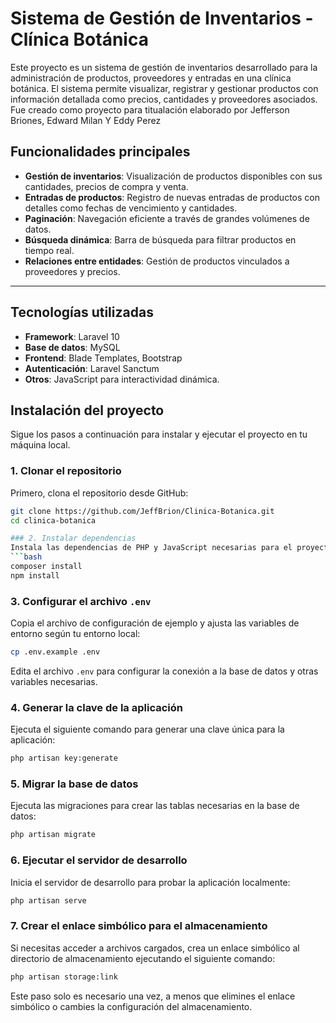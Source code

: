 # Sistema de Gestión de Inventarios - Clínica Botánica

Este proyecto es un sistema de gestión de inventarios desarrollado para la administración de productos, proveedores y entradas en una clínica botánica. El sistema permite visualizar, registrar y gestionar productos con información detallada como precios, cantidades y proveedores asociados.
Fue creado como proyecto para titualación elaborado por Jefferson Briones, Edward Milan Y Eddy Perez 

## Funcionalidades principales

- **Gestión de inventarios**: Visualización de productos disponibles con sus cantidades, precios de compra y venta.
- **Entradas de productos**: Registro de nuevas entradas de productos con detalles como fechas de vencimiento y cantidades.
- **Paginación**: Navegación eficiente a través de grandes volúmenes de datos.
- **Búsqueda dinámica**: Barra de búsqueda para filtrar productos en tiempo real.
- **Relaciones entre entidades**: Gestión de productos vinculados a proveedores y precios.

---
## Tecnologías utilizadas
- **Framework**: Laravel 10
- **Base de datos**: MySQL
- **Frontend**: Blade Templates, Bootstrap
- **Autenticación**: Laravel Sanctum
- **Otros**: JavaScript para interactividad dinámica.

## Instalación del proyecto

Sigue los pasos a continuación para instalar y ejecutar el proyecto en tu máquina local.

### 1. Clonar el repositorio
Primero, clona el repositorio desde GitHub:
```bash
git clone https://github.com/JeffBrion/Clinica-Botanica.git
cd clinica-botanica

### 2. Instalar dependencias
Instala las dependencias de PHP y JavaScript necesarias para el proyecto:
```bash
composer install
npm install
```

### 3. Configurar el archivo `.env`
Copia el archivo de configuración de ejemplo y ajusta las variables de entorno según tu entorno local:
```bash
cp .env.example .env
```
Edita el archivo `.env` para configurar la conexión a la base de datos y otras variables necesarias.

### 4. Generar la clave de la aplicación
Ejecuta el siguiente comando para generar una clave única para la aplicación:
```bash
php artisan key:generate
```

### 5. Migrar la base de datos
Ejecuta las migraciones para crear las tablas necesarias en la base de datos:
```bash
php artisan migrate
```

### 6. Ejecutar el servidor de desarrollo
Inicia el servidor de desarrollo para probar la aplicación localmente:
```bash
php artisan serve
```

### 7. Crear el enlace simbólico para el almacenamiento
Si necesitas acceder a archivos cargados, crea un enlace simbólico al directorio de almacenamiento ejecutando el siguiente comando:
```bash
php artisan storage:link
```
Este paso solo es necesario una vez, a menos que elimines el enlace simbólico o cambies la configuración del almacenamiento.
